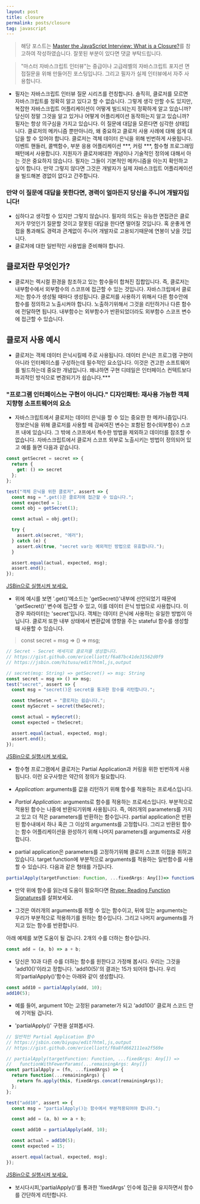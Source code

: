 ```yaml
---
layout: post
title: closure
permalink: posts/closure
tag: javascript
---
```


> 해당 포스트는 [Master the JavaScript Interview: What is a Closure?](https://medium.com/javascript-scene/master-the-javascript-interview-what-is-a-closure-b2f0d2152b36)를 참고하여 작성하였습니다. 잘못된 부분이 있다면 댓글 부탁드립니다.

> "마스터 자바스크립트 인터뷰"는 중급이나 고급레벨의 자바스크립트 포지션 면접질문을 위해 만들어진 포스팅입니다. 그리고 필자가 실제 인터뷰에서 자주 사용합니다.

- 필자는 자바스크립트 인터뷰 질문 시리즈를 런칭합니다. 솔직히, 클로저를 모르면 자바스크립트를 정확히 알고 있다고 할 수 없습니다.
  그렇게 생각 안할 수도 있지만, 복잡한 자바스크립트 어플리케이션이 어떻게 빌드되는지 정확하게 알고 있습니까? 당신이 정말 그것을 알고 있거나 어떻게 어플리케이션 동작하는지 알고 있습니까? 필자는 항상 의구심을 가지고 있습니다. 이 질문에 대답을 모른다면 심각한 상태입니다.
  클로저의 메카니즘 뿐만아니라, 왜 중요하고 클로저 사용 사례에 대해 쉽게 대답을 할 수 있어야 합니다.
  클로저는 객체 데이터 은닉을 위해 빈번하게 사용됩니다. 이벤트 핸들러, 콜백함수, 부분 응용 어플리케이션 \*\*\*, 커링 \*\*\*, 함수형 프로그래밍 패턴에서 사용합니다.
  지원자가 클로저에대한 개념이나 기술적인 정의에 대해서 아는 것은 중요하지 않습니다. 필자는 그들이 기본적인 메카니즘을 아는지 확인하고 싶어 합니다. 만약 그렇지 않다면 그것은 개발자가 실제 자바스크립트 어플리케이션을 빌드해본 경없이 없다고 간주합니다.

### 만약 이 질문에 대답을 못한다면, 경력이 얼마든지 당신을 주니어 개발자입니다!

- 심하다고 생각할 수 있지만 그렇지 않습니다. 필자의 의도는 유능한 면접관은 클로저가 무엇인기 질문할 것이고 잘못된 대답을 한다면 떨어질 것입니다. 혹 운좋게 면접을 통과해도 경력과 관계없이 주니어 개발자로 고용되기때문에 연봉이 낮을 것입니다.
- 클로저에 대한 일반적인 사용법을 준비해야 합니다.

## 클로저란 무엇인가?

- 클로저는 렉시컬 환경을 참조하고 있는 함수들이 합쳐진 집합입니다. 즉, 클로저는 내부함수에서 외부함수의 스코프에 접근할 수 있는 것입니다. 자바스크립에서 클로저는 함수가 생성될 때마다 생성됩니다.
  클로저를 사용하기 위해서 다른 함수안에 함수를 정의하고 노출시켜야 합니다. 노출하기위해서 그것을 리턴하거나 다른 함수에 전달하면 됩니다.
  내부함수는 외부함수가 반환되었더라도 외부함수 스코프 변수에 접근할 수 있습니다.

## 클로저 사용 예시

- 클로저는 객체 데이터 은닉시킬떼 주로 사용됩니다. 데이터 은닉은 프로그램 구현이 아니라 인터페이스를 구성하는데 필수적인 요소입니다. 이것은 견고한 소프트웨어를 빌드하는데 중요한 개념입니다. 왜냐하면 구현 디테일은 인터페이스 컨텍트보다 파괴적인 방식으로 변경되기가 쉽습니다.\*\*\*

### "프로그램 인터페이스는 구현이 아니다." 디자인패턴: 재사용 가능한 객체 지향형 소프트웨어의 요소

- 자바스크립트에서 클로저는 데이터 은닉을 할 수 있는 중요한 한 메카니즘입니다. 정보은닉을 위해 클로저를 사용할 떼 감싸여진 변수는 포함된 함수(외부함수) 스코프 내에 있습니다. 그 밖에 스코프에서 특수한 방법을 제외하고 데이터를 참조할 수 없습니다. 자바스크립트에서 클로저 스코프 외부로 노출시키는 방법이 정의되어 있고 예를 들면 다음과 같습니다.

```javascript
const getSecret = secret => {
  return {
    get: () => secret
  };
};

test("객체 은닉을 위한 클로저", assert => {
  const msg = ".get()은 클로저에 접근할 수 있습니다.";
  const expected = 1;
  const obj = getSecret(1);

  const actual = obj.get();

  try {
    assert.ok(secret, "에러");
  } catch (e) {
    assert.ok(true, "secret var는 예외적인 방법으로 유효합니다.");
  }

  assert.equal(actual, expected, msg);
  assert.end();
});
```

[JSBin으로 실행시켜 보세요.](https://jsbin.com/gareno/edit?html,js,output)

- 위에 예시를 보면 '.get()'메소드는 'getSecret()'내부에 선언되었기 때문에 'getSecret()' 변수에 접근할 수 있고, 이를 데이터 은닉 방법으로 사용합니다. 이 경우 파라미터는 'secret'입니다.
  객체는 데이터 은닉에 사용하는 유일한 방법이 아닙니다. 클로저 또한 내부 상태에서 변환값에 영향을 주는 stateful 함수를 생성할 때 사용할 수 있습니다.

> const secret = msg => () => msg;

```javascript
// Secret - Secret 메세지로 클로저를 생성합니다.
// https://gist.github.com/ericelliott/f6a87bc41de31562d0f9
// https://jsbin.com/hitusu/edit?html,js,output

// secret(msg: String) => getSecret() => msg: String
const secret = msg => () => msg;
test("secret", assert => {
  const msg = "secret()은 secret을 통과한 함수를 리턴합니다.";

  const theSecret = "클로저는 쉽습니다.";
  const mySecret = secret(theSecret);

  const actual = mySecret();
  const expected = theSecret;

  assert.equal(actual, expected, msg);
  assert.end();
});
```

[JSBin으로 실행시켜 보세요.](https://jsbin.com/bazayo/1/edit?html,js,output)

- 함수형 프로그램에서 클로저는 Partial Application과 커링을 위한 빈번하게 사용됩니다. 이런 요구사항은 약간의 정의가 필요합니다.

- _Application_: arguments를 값을 리턴하기 위해 함수를 적용하는 프로세스입니다.

- _Partial Application_: arguments로 함수를 적용하는 프로세스입니다. 부분적으로 적용된 함수는 나중에 반환되기위해 사용됩니다. 즉, 여러개의 parameters를 가지고 있고 더 적은 parameters를 반환하는 함수입니다. partial application은 반환된 함수내에서 하나 혹은 그 이상의 arguments를 고정합니다. 그리고 반환된 함수는 함수 어플리케이션을 완성하기 위해 나머지 parameters를 arguments로 사용합니다.

- partial application은 parameters를 고정하기위해 클로저 스코프 이접을 취하고 있습니다. target function에 부분적으로 arguments를 적용하는 일반함수를 사용할 수 있습니다. 다음과 같은 형태를 가집니다.

```javascript
partialApply(targetFunction: Function, ...fixedArgs: Any[])=> functionWithFewerParams(...remainingArgs: Any[])
```

- 만약 위에 함수를 읽는데 도움이 필요하다면 [Rtype: Reading Function Signatures](https://github.com/ericelliott/rtype#reading-function-signatures)를 살펴보세요.

- 그것은 여러개의 arguments를 취할 수 있는 함수이고, 뒤에 있는 arguments는 우리가 부분적으로 적용하기를 원하는 함수입니다. 그리고 나머지 arguments를 가지고 있는 함수를 반환합니다.

아래 예제를 보면 도움이 될 겁니다. 2개의 수를 더하는 함수입니다.

```javascript
const add = (a, b) => a + b;
```

- 당신은 10과 다른 수를 더하는 함수를 원한다고 가정해 봅시다. 우리는 그것을 'add10()'이라고 정합니다. 'add10(5)'의 결과는 15가 되어야 합니다. 우리의'partialApply()'함수는 아래와 같이 생성합니다.

```javascript
const add10 = partialApply(add, 10);
add10(5);
```

- 예를 들어, argument 10는 고정된 parameter가 되고 'add10()' 클로져 스코드 안에 기억될 겁니다.

- 'partialApply()' 구현을 살펴봅시다.

```javascript
// 일반적인 Partial Application 함수
// https://jsbin.com/biyupu/edit?html,js,output
// https://gist.github.com/ericelliott/f0a8fd662111ea2f569e

// partialApply(targetFunction: Function, ...fixedArgs: Any[]) =>
//   functionWithFewerParams(...remainingArgs: Any[])
const partialApply = (fn, ...fixedArgs) => {
  return function(...remainingArgs) {
    return fn.apply(this, fixedArgs.concat(remainingArgs));
  };
};

test("add10", assert => {
  const msg = "partialApply()는 함수에서 부분적용되어야 합니다.";

  const add = (a, b) => a + b;

  const add10 = partialApply(add, 10);

  const actual = add10(5);
  const expected = 15;

  assert.equal(actual, expected, msg);
});
```

[JSBin으로 실행시켜 보세요.](https://jsbin.com/biyupu/edit?html,js,output)

- 보시다시피,'partialApply()'를 통과한 'fixedArgs' 인수에 접근을 유지하면서 함수를 간단하게 리턴합니다.
